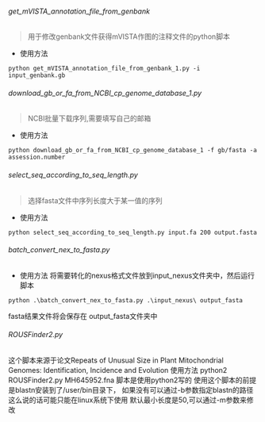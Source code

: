 ###### get_mVISTA_annotation_file_from_genbank
> 用于修改genbank文件获得mVISTA作图的注释文件的python脚本

- 使用方法
```
python get_mVISTA_annotation_file_from_genbank_1.py -i input_genbank.gb
```
###### download_gb_or_fa_from_NCBI_cp_genome_database_1.py

> NCBI批量下载序列,需要填写自己的邮箱
- 使用方法
```
python download_gb_or_fa_from_NCBI_cp_genome_database_1 -f gb/fasta -a assession.number
```
###### select_seq_according_to_seq_length.py
>选择fasta文件中序列长度大于某一值的序列
- 使用方法
```
python select_seq_according_to_seq_length.py input.fa 200 output.fasta
```

###### batch_convert_nex_to_fasta.py
- 使用方法
将需要转化的nexus格式文件放到input_nexus文件夹中，然后运行脚本
```
python .\batch_convert_nex_to_fasta.py .\input_nexus\ output_fasta
```
fasta结果文件将会保存在 output_fasta文件夹中

###### ROUSFinder2.py
这个脚本来源于论文Repeats of Unusual Size in Plant Mitochondrial
Genomes: Identification, Incidence and Evolution
使用方法 python2 ROUSFinder2.py MH645952.fna
脚本是使用python2写的
使用这个脚本的前提是blastn安装到了/user/bin目录下，
如果没有可以通过-b参数指定blastn的路径
这么说的话可能只能在linux系统下使用
默认最小长度是50,可以通过-m参数来修改


